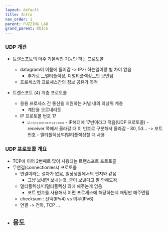 ```yaml
---
layout: default
title: Intro
nav_order: 1
parent: FUZZING_LAB
grand_parent: KUICS
---
```

### UDP 개관

- 트랜스포트의 아주 기본적인 기능만 하는 프로토콜
  - datagram이 이름에 들어감 -> IP가 하는일이랑 별 차이 없음
    - 추가로 __멀티플렉싱, 디멀티플렉싱__만 보면됨
  - 프로세스와 프로세스간의 정보 공유가 목적

- 트랜스포트 (4) 계층 프로토콜
  - 응용 프로세스 간 통신을 지원하는 커널 내의 최상위 계층
    - 계단을 오르내리듯
  - IP 프로토콜 번호 17
    - <img src="/Users/jin/Library/Application Support/typora-user-images/스크린샷 2023-04-11 오후 2.04.02.png" alt="스크린샷 2023-04-11 오후 2.04.02" style="zoom:50%;" />
      - IP헤더에 17번이라고 적음(UDP 프로토콜)
        - receiver 쪽에서 올라갈 때 이 번호로 구분해서 올라감
      - 80, 53… -> 포트번호
        - 멀티플렉싱/디멀티플렉싱할 때 사용

### UDP 프로토콜 개요

- TCP에 이어 2번째로 많이 사용되는 트랜스포트 프로토콜
- 무연결(connectionless) 프로토콜
  - 연결이라는 절차가 없음, 일상생활에서의 편지와 같음
    - 그냥 보내면 보내는것, 굳이 보낸다고 말 안해도됨
  - 멀티플렉싱/디멀티플렉싱 외에 해주는게 없음
    - 포트 번호를 사용해서 어떤 프로세스에 해당하는지 매핑만 해주면됨
  - checksum : 선택(IPv4) vs 의무(IPv6)
  - 연결 -> 전화, TCP …
- 용도
  - 
